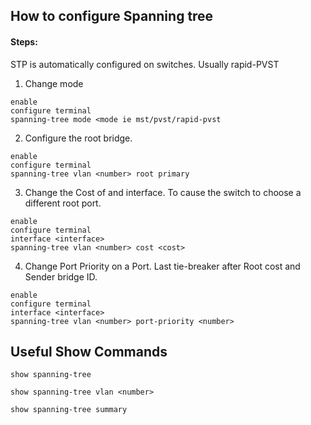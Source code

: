 ## How to configure Spanning tree

#### Steps:

STP is automatically configured on switches. Usually rapid-PVST

1. Change mode
```
enable
configure terminal
spanning-tree mode <mode ie mst/pvst/rapid-pvst
```

2. Configure the root bridge.
```
enable
configure terminal
spanning-tree vlan <number> root primary
```

3. Change the Cost of and interface. To cause the switch to choose a different root port.
```
enable
configure terminal
interface <interface>
spanning-tree vlan <number> cost <cost>
```

4. Change Port Priority on a Port. Last tie-breaker after Root cost and Sender bridge ID.
```
enable
configure terminal
interface <interface>
spanning-tree vlan <number> port-priority <number>
```

## Useful Show Commands

```
show spanning-tree
```

```
show spanning-tree vlan <number>
```

```
show spanning-tree summary
```